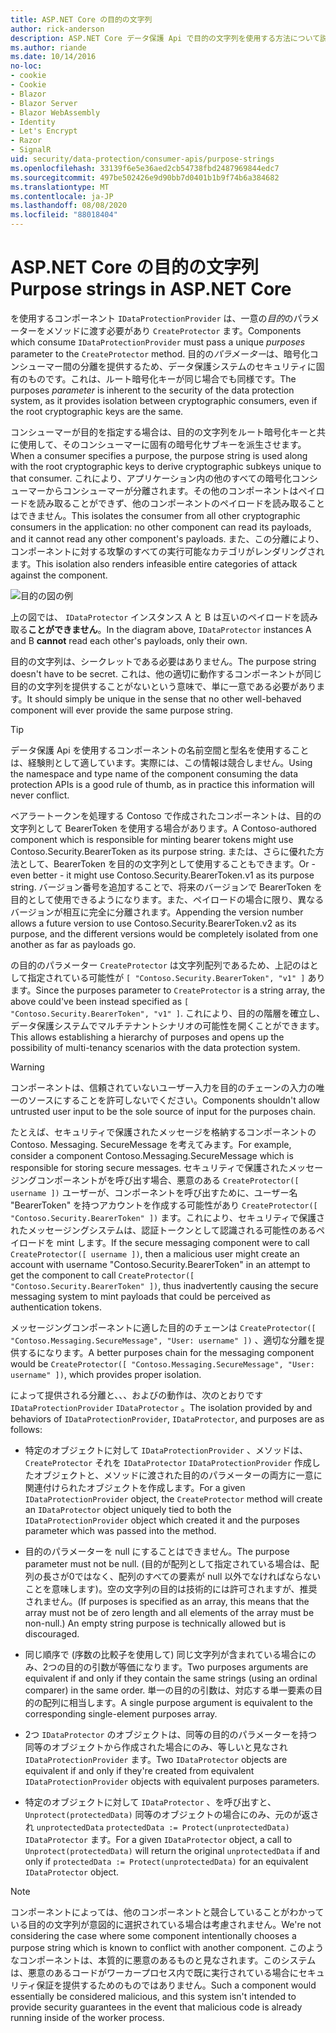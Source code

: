 ```yaml
---
title: ASP.NET Core の目的の文字列
author: rick-anderson
description: ASP.NET Core データ保護 Api で目的の文字列を使用する方法について説明します。
ms.author: riande
ms.date: 10/14/2016
no-loc:
- cookie
- Cookie
- Blazor
- Blazor Server
- Blazor WebAssembly
- Identity
- Let's Encrypt
- Razor
- SignalR
uid: security/data-protection/consumer-apis/purpose-strings
ms.openlocfilehash: 33139f6e5e36aed2cb54738fbd2487969844edc7
ms.sourcegitcommit: 497be502426e9d90bb7d0401b1b9f74b6a384682
ms.translationtype: MT
ms.contentlocale: ja-JP
ms.lasthandoff: 08/08/2020
ms.locfileid: "88018404"
---
```

# <a name="purpose-strings-in-aspnet-core"></a><span data-ttu-id="2c80f-103">ASP.NET Core の目的の文字列</span><span class="sxs-lookup"><span data-stu-id="2c80f-103">Purpose strings in ASP.NET Core</span></span>

<a name="data-protection-consumer-apis-purposes"></a>

<span data-ttu-id="2c80f-104">を使用するコンポーネント `IDataProtectionProvider` は、一意の*目的*のパラメーターをメソッドに渡す必要があり `CreateProtector` ます。</span><span class="sxs-lookup"><span data-stu-id="2c80f-104">Components which consume `IDataProtectionProvider` must pass a unique *purposes* parameter to the `CreateProtector` method.</span></span> <span data-ttu-id="2c80f-105">目的の*パラメーター*は、暗号化コンシューマー間の分離を提供するため、データ保護システムのセキュリティに固有のものです。これは、ルート暗号化キーが同じ場合でも同様です。</span><span class="sxs-lookup"><span data-stu-id="2c80f-105">The purposes *parameter* is inherent to the security of the data protection system, as it provides isolation between cryptographic consumers, even if the root cryptographic keys are the same.</span></span>

<span data-ttu-id="2c80f-106">コンシューマーが目的を指定する場合は、目的の文字列をルート暗号化キーと共に使用して、そのコンシューマーに固有の暗号化サブキーを派生させます。</span><span class="sxs-lookup"><span data-stu-id="2c80f-106">When a consumer specifies a purpose, the purpose string is used along with the root cryptographic keys to derive cryptographic subkeys unique to that consumer.</span></span> <span data-ttu-id="2c80f-107">これにより、アプリケーション内の他のすべての暗号化コンシューマーからコンシューマーが分離されます。その他のコンポーネントはペイロードを読み取ることができず、他のコンポーネントのペイロードを読み取ることはできません。</span><span class="sxs-lookup"><span data-stu-id="2c80f-107">This isolates the consumer from all other cryptographic consumers in the application: no other component can read its payloads, and it cannot read any other component's payloads.</span></span> <span data-ttu-id="2c80f-108">また、この分離により、コンポーネントに対する攻撃のすべての実行可能なカテゴリがレンダリングされます。</span><span class="sxs-lookup"><span data-stu-id="2c80f-108">This isolation also renders infeasible entire categories of attack against the component.</span></span>

![目的の図の例](purpose-strings/_static/purposes.png)

<span data-ttu-id="2c80f-110">上の図では、 `IDataProtector` インスタンス A と B は互いのペイロードを読み取る**ことができません**。</span><span class="sxs-lookup"><span data-stu-id="2c80f-110">In the diagram above, `IDataProtector` instances A and B **cannot** read each other's payloads, only their own.</span></span>

<span data-ttu-id="2c80f-111">目的の文字列は、シークレットである必要はありません。</span><span class="sxs-lookup"><span data-stu-id="2c80f-111">The purpose string doesn't have to be secret.</span></span> <span data-ttu-id="2c80f-112">これは、他の適切に動作するコンポーネントが同じ目的の文字列を提供することがないという意味で、単に一意である必要があります。</span><span class="sxs-lookup"><span data-stu-id="2c80f-112">It should simply be unique in the sense that no other well-behaved component will ever provide the same purpose string.</span></span>

>[!TIP]
> <span data-ttu-id="2c80f-113">データ保護 Api を使用するコンポーネントの名前空間と型名を使用することは、経験則として適しています。実際には、この情報は競合しません。</span><span class="sxs-lookup"><span data-stu-id="2c80f-113">Using the namespace and type name of the component consuming the data protection APIs is a good rule of thumb, as in practice this information will never conflict.</span></span>
>
><span data-ttu-id="2c80f-114">ベアラートークンを処理する Contoso で作成されたコンポーネントは、目的の文字列として BearerToken を使用する場合があります。</span><span class="sxs-lookup"><span data-stu-id="2c80f-114">A Contoso-authored component which is responsible for minting bearer tokens might use Contoso.Security.BearerToken as its purpose string.</span></span> <span data-ttu-id="2c80f-115">または、さらに優れた方法として、BearerToken を目的の文字列として使用することもできます。</span><span class="sxs-lookup"><span data-stu-id="2c80f-115">Or - even better - it might use Contoso.Security.BearerToken.v1 as its purpose string.</span></span> <span data-ttu-id="2c80f-116">バージョン番号を追加することで、将来のバージョンで BearerToken を目的として使用できるようになります。また、ペイロードの場合に限り、異なるバージョンが相互に完全に分離されます。</span><span class="sxs-lookup"><span data-stu-id="2c80f-116">Appending the version number allows a future version to use Contoso.Security.BearerToken.v2 as its purpose, and the different versions would be completely isolated from one another as far as payloads go.</span></span>

<span data-ttu-id="2c80f-117">の目的のパラメーター `CreateProtector` は文字列配列であるため、上記のはとして指定されている可能性が `[ "Contoso.Security.BearerToken", "v1" ]` あります。</span><span class="sxs-lookup"><span data-stu-id="2c80f-117">Since the purposes parameter to `CreateProtector` is a string array, the above could've been instead specified as `[ "Contoso.Security.BearerToken", "v1" ]`.</span></span> <span data-ttu-id="2c80f-118">これにより、目的の階層を確立し、データ保護システムでマルチテナントシナリオの可能性を開くことができます。</span><span class="sxs-lookup"><span data-stu-id="2c80f-118">This allows establishing a hierarchy of purposes and opens up the possibility of multi-tenancy scenarios with the data protection system.</span></span>

<a name="data-protection-contoso-purpose"></a>

>[!WARNING]
> <span data-ttu-id="2c80f-119">コンポーネントは、信頼されていないユーザー入力を目的のチェーンの入力の唯一のソースにすることを許可しないでください。</span><span class="sxs-lookup"><span data-stu-id="2c80f-119">Components shouldn't allow untrusted user input to be the sole source of input for the purposes chain.</span></span>
>
><span data-ttu-id="2c80f-120">たとえば、セキュリティで保護されたメッセージを格納するコンポーネントの Contoso. Messaging. SecureMessage を考えてみます。</span><span class="sxs-lookup"><span data-stu-id="2c80f-120">For example, consider a component Contoso.Messaging.SecureMessage which is responsible for storing secure messages.</span></span> <span data-ttu-id="2c80f-121">セキュリティで保護されたメッセージングコンポーネントがを呼び出す場合、悪意のある `CreateProtector([ username ])` ユーザーが、コンポーネントを呼び出すために、ユーザー名 "BearerToken" を持つアカウントを作成する可能性があり `CreateProtector([ "Contoso.Security.BearerToken" ])` ます。これにより、セキュリティで保護されたメッセージングシステムは、認証トークンとして認識される可能性のあるペイロードを mint します。</span><span class="sxs-lookup"><span data-stu-id="2c80f-121">If the secure messaging component were to call `CreateProtector([ username ])`, then a malicious user might create an account with username "Contoso.Security.BearerToken" in an attempt to get the component to call `CreateProtector([ "Contoso.Security.BearerToken" ])`, thus inadvertently causing the secure messaging system to mint payloads that could be perceived as authentication tokens.</span></span>
>
><span data-ttu-id="2c80f-122">メッセージングコンポーネントに適した目的のチェーンは `CreateProtector([ "Contoso.Messaging.SecureMessage", "User: username" ])` 、適切な分離を提供するになります。</span><span class="sxs-lookup"><span data-stu-id="2c80f-122">A better purposes chain for the messaging component would be `CreateProtector([ "Contoso.Messaging.SecureMessage", "User: username" ])`, which provides proper isolation.</span></span>

<span data-ttu-id="2c80f-123">によって提供される分離と、、、およびの動作は、次のとおりです `IDataProtectionProvider` `IDataProtector` 。</span><span class="sxs-lookup"><span data-stu-id="2c80f-123">The isolation provided by and behaviors of `IDataProtectionProvider`, `IDataProtector`, and purposes are as follows:</span></span>

* <span data-ttu-id="2c80f-124">特定のオブジェクトに対して `IDataProtectionProvider` 、メソッドは、 `CreateProtector` それを `IDataProtector` `IDataProtectionProvider` 作成したオブジェクトと、メソッドに渡された目的のパラメーターの両方に一意に関連付けられたオブジェクトを作成します。</span><span class="sxs-lookup"><span data-stu-id="2c80f-124">For a given `IDataProtectionProvider` object, the `CreateProtector` method will create an `IDataProtector` object uniquely tied to both the `IDataProtectionProvider` object which created it and the purposes parameter which was passed into the method.</span></span>

* <span data-ttu-id="2c80f-125">目的のパラメーターを null にすることはできません。</span><span class="sxs-lookup"><span data-stu-id="2c80f-125">The purpose parameter must not be null.</span></span> <span data-ttu-id="2c80f-126">(目的が配列として指定されている場合は、配列の長さが0ではなく、配列のすべての要素が null 以外でなければならないことを意味します)。空の文字列の目的は技術的には許可されますが、推奨されません。</span><span class="sxs-lookup"><span data-stu-id="2c80f-126">(If purposes is specified as an array, this means that the array must not be of zero length and all elements of the array must be non-null.) An empty string purpose is technically allowed but is discouraged.</span></span>

* <span data-ttu-id="2c80f-127">同じ順序で (序数の比較子を使用して) 同じ文字列が含まれている場合にのみ、2つの目的の引数が等価になります。</span><span class="sxs-lookup"><span data-stu-id="2c80f-127">Two purposes arguments are equivalent if and only if they contain the same strings (using an ordinal comparer) in the same order.</span></span> <span data-ttu-id="2c80f-128">単一の目的の引数は、対応する単一要素の目的の配列に相当します。</span><span class="sxs-lookup"><span data-stu-id="2c80f-128">A single purpose argument is equivalent to the corresponding single-element purposes array.</span></span>

* <span data-ttu-id="2c80f-129">2つ `IDataProtector` のオブジェクトは、同等の目的のパラメーターを持つ同等のオブジェクトから作成された場合にのみ、等しいと見なされ `IDataProtectionProvider` ます。</span><span class="sxs-lookup"><span data-stu-id="2c80f-129">Two `IDataProtector` objects are equivalent if and only if they're created from equivalent `IDataProtectionProvider` objects with equivalent purposes parameters.</span></span>

* <span data-ttu-id="2c80f-130">特定のオブジェクトに対して `IDataProtector` 、を呼び出すと、 `Unprotect(protectedData)` 同等のオブジェクトの場合にのみ、元のが返され `unprotectedData` `protectedData := Protect(unprotectedData)` `IDataProtector` ます。</span><span class="sxs-lookup"><span data-stu-id="2c80f-130">For a given `IDataProtector` object, a call to `Unprotect(protectedData)` will return the original `unprotectedData` if and only if `protectedData := Protect(unprotectedData)` for an equivalent `IDataProtector` object.</span></span>

> [!NOTE]
> <span data-ttu-id="2c80f-131">コンポーネントによっては、他のコンポーネントと競合していることがわかっている目的の文字列が意図的に選択されている場合は考慮されません。</span><span class="sxs-lookup"><span data-stu-id="2c80f-131">We're not considering the case where some component intentionally chooses a purpose string which is known to conflict with another component.</span></span> <span data-ttu-id="2c80f-132">このようなコンポーネントは、本質的に悪意のあるものと見なされます。このシステムは、悪意のあるコードがワーカープロセス内で既に実行されている場合にセキュリティ保証を提供するためのものではありません。</span><span class="sxs-lookup"><span data-stu-id="2c80f-132">Such a component would essentially be considered malicious, and this system isn't intended to provide security guarantees in the event that malicious code is already running inside of the worker process.</span></span>
